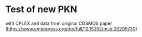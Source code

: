 # Test of new PKN 

with CPLEX and data from original COSMOS paper (https://www.embopress.org/doi/full/10.15252/msb.20209730)